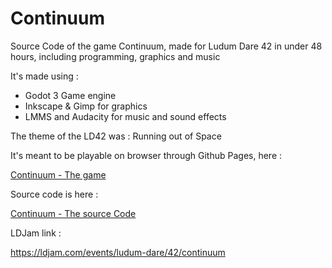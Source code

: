 # Continuum

Source Code of the game Continuum, made for Ludum Dare 42 in under 48 hours, including programming, graphics and music

It's made using :
- Godot 3 Game engine
- Inkscape & Gimp for graphics
- LMMS and Audacity for music and sound effects

The theme of the LD42 was : Running out of Space

It's meant to be playable on browser through Github Pages, here :

[Continuum - The game](http://hakro.github.io/continuum-ld42)

Source code is here :

[Continuum - The source Code](https://github.com/hakro/continuum)

LDJam link :

https://ldjam.com/events/ludum-dare/42/continuum

